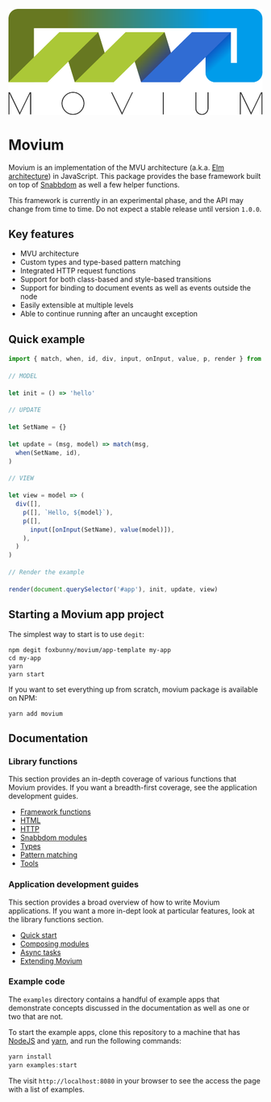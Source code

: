 ![movium](examples/public/movium.svg)

# Movium

Movium is an implementation of the MVU architecture (a.k.a.
[Elm architecture](https://guide.elm-lang.org/architecture/)) in JavaScript.
This package provides the base framework built on top of
[Snabbdom](https://github.com/snabbdom/snabbdom) as well a few helper functions.

This framework is currently in an experimental phase, and the API may change
from time to time. Do not expect a stable release until version `1.0.0`.

## Key features

- MVU architecture
- Custom types and type-based pattern matching
- Integrated HTTP request functions
- Support for both class-based and style-based transitions
- Support for binding to document events as well as events outside the node
- Easily extensible at multiple levels
- Able to continue running after an uncaught exception

## Quick example

```javascript
import { match, when, id, div, input, onInput, value, p, render } from 'movium'

// MODEL

let init = () => 'hello'

// UPDATE

let SetName = {}

let update = (msg, model) => match(msg,
  when(SetName, id),
)

// VIEW

let view = model => (
  div([],
    p([], `Hello, ${model}`),
    p([],
      input([onInput(SetName), value(model)]),
    ),
  )
)

// Render the example

render(document.querySelector('#app'), init, update, view)
```

## Starting a Movium app project

The simplest way to start is to use `degit`:

```shell
npm degit foxbunny/movium/app-template my-app
cd my-app
yarn
yarn start
```

If you want to set everything up from scratch, movium package is available 
on NPM:

```shell
yarn add movium
```

## Documentation

### Library functions

This section provides an in-depth coverage of various functions that Movium 
provides. If you want a breadth-first coverage, see the application 
development guides.

- [Framework functions](./docs/library/framework-functions.md)
- [HTML](./docs/library/html.md)
- [HTTP](./docs/library/http.md)
- [Snabbdom modules](./docs/library/snabbdom-modules.md)
- [Types](./docs/library/types.md)
- [Pattern matching](./docs/library/pattern-matching.md)
- [Tools](./docs/library/tools.md)

### Application development guides

This section provides a broad overview of how to write Movium applications. 
If you want a more in-dept look at particular features, look at the library 
functions section.

- [Quick start](./docs/guides/quick-start.md)
- [Composing modules](./docs/guides/composing-modules.md)
- [Async tasks](./docs/guides/async-tasks.md)
- [Extending Movium](./docs/guides/extending-movium.md)

### Example code

The `examples` directory contains a handful of example apps that demonstrate 
concepts discussed in the documentation as well as one or two that are not. 

To start the example apps, clone this repository to a machine that has 
[NodeJS](https://nodejs.org/en/) and [yarn](https://yarnpkg.com/), and run 
the following commands:

```javascript
yarn install
yarn examples:start
```

The visit `http://localhost:8080` in your browser to see the access the page 
with a list of examples.

